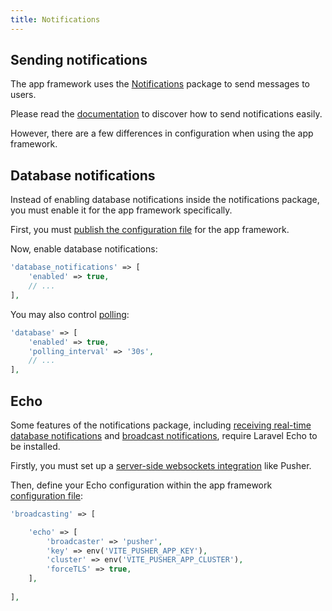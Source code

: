 ```yaml
---
title: Notifications
---
```


## Sending notifications

The app framework uses the [Notifications](../notifications/sending-notifications) package to send messages to users.

Please read the [documentation](../notifications/sending-notifications) to discover how to send notifications easily.

However, there are a few differences in configuration when using the app framework.

## Database notifications

Instead of enabling database notifications inside the notifications package, you must enable it for the app framework specifically.

First, you must [publish the configuration file](installation#publishing-configuration) for the app framework.

Now, enable database notifications:

```php
'database_notifications' => [
    'enabled' => true,
    // ...
],
```

You may also control [polling](../notifications/database-notifications#polling):

```php
'database' => [
    'enabled' => true,
    'polling_interval' => '30s',
    // ...
],
```

## Echo

Some features of the notifications package, including [receiving real-time database notifications](../notifications/database-notifications#echo) and [broadcast notifications](../notifications/broadcast-notifications), require Laravel Echo to be installed.

Firstly, you must set up a [server-side websockets integration](https://laravel.com/docs/broadcasting#server-side-installation) like Pusher.

Then, define your Echo configuration within the app framework [configuration file](installation#publishing-configuration):

```php
'broadcasting' => [

    'echo' => [
        'broadcaster' => 'pusher',
        'key' => env('VITE_PUSHER_APP_KEY'),
        'cluster' => env('VITE_PUSHER_APP_CLUSTER'),
        'forceTLS' => true,
    ],
    
],
```
